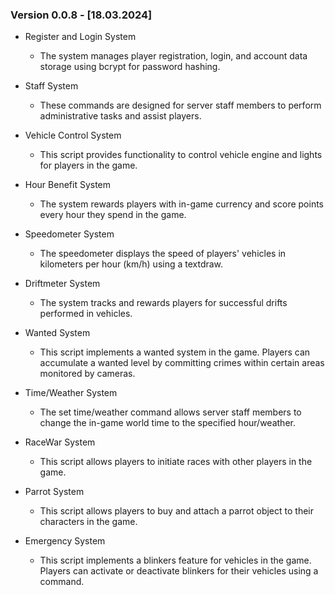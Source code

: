 ### Version 0.0.8 - [18.03.2024]

- Register and Login System
    - The system manages player registration, login, and account data storage using bcrypt for password hashing.

- Staff System
    - These commands are designed for server staff members to perform administrative tasks and assist players.

- Vehicle Control System
    - This script provides functionality to control vehicle engine and lights for players in the game.

- Hour Benefit System
    - The system rewards players with in-game currency and score points every hour they spend in the game.

- Speedometer System
    - The speedometer displays the speed of players' vehicles in kilometers per hour (km/h) using a textdraw.

- Driftmeter System
    - The system tracks and rewards players for successful drifts performed in vehicles.

- Wanted System
    - This script implements a wanted system in the game. Players can accumulate a wanted level by committing crimes within certain areas monitored by cameras.

- Time/Weather System
    - The set time/weather command allows server staff members to change the in-game world time to the specified hour/weather.

- RaceWar System
    - This script allows players to initiate races with other players in the game.

- Parrot System
    - This script allows players to buy and attach a parrot object to their characters in the game.

- Emergency System
    - This script implements a blinkers feature for vehicles in the game. Players can activate or deactivate blinkers for their vehicles using a command.